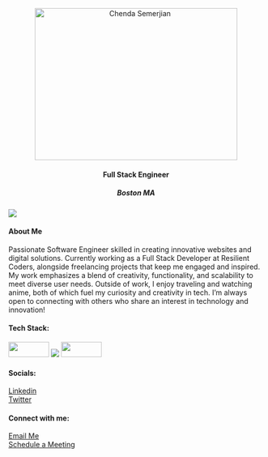 <p align="center">
  <a target="_blank" href="https://semerjiankrants.netlify.app">
    <img height="300" width="400" alt="Chenda Semerjian" src="https://github.com/user-attachments/assets/58b5f941-357a-42ad-b349-849e964d6d4f">
  </a>
</p>
    <h4 align="center">Full Stack Engineer</h4>
    <h5 align="center">Boston MA</h5>
     <img src="https://img.shields.io/badge/Profile_views-1500-blue" align="center"> 
    <h4>About Me</h4>
    <p>Passionate Software Engineer skilled in creating innovative websites and digital solutions. Currently working as a Full Stack Developer at Resilient Coders, alongside freelancing projects that keep me engaged and inspired. My work emphasizes a blend of creativity, functionality, and scalability to meet diverse user needs. Outside of work, I enjoy traveling and watching anime, both of which fuel my curiosity and creativity in tech. I’m always open to connecting with others who share an interest in technology and innovation!</p>
    <h4>Tech Stack:</h4>
    <img src="https://img.shields.io/badge/react-%2320232a.svg?style=for-the-badge&logo=react&logoColor=%2361DAFB" height="30px" width="80px">
    <img src="https://img.shields.io/badge/node.js-6DA55F?style=for-the-badge&logo=node.js&logoColor=white">
    <img src="https://img.shields.io/badge/html5-%23E34F26.svg?style=for-the-badge&logo=html5&logoColor=white" height="30px" width="80px">
    

   <h4>Socials:</h4>
   <span><a href="https://www.linkedin.com/in/chendasemerjiankrants/">Linkedin</a></span><br>
   <span><a href="https://x.com/Semerjian_Codes">Twitter</a></span>

   <h4>Connect with me:</h4>
    <span><a href="mailto:semerjiankrantschenda@gmail.com">Email Me</a></span><br>
    <span><a href="https://calendly.com/semerjiankrantschenda/coffee-chat">Schedule a Meeting</a></span>
   
    
  
   
